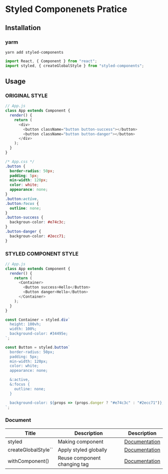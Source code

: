 # Styled Componenets Pratice

## Installation

### yarm

`yarn add styled-components`

```js
import React, { Component } from "react";
import styled, { createGlobalStyle } from "styled-components";
```

## Usage

### ORIGINAL STYLE

```js
// App.js
class App extends Component {
  render() {
    return (
      <div>
        <button className="button button-success"></button>
        <button className="button button-danger"></button>
      </div>
    );
  }
}
```

```css
/* App.css */
.button {
  border-radius: 50px;
  padding: 5px;
  min-width: 120px;
  color: white;
  appearance: none;
}
.button:active,
.button:focus {
  outline: none;
}
.button-success {
  backgroun-color: #e74c3c;
}
.button-danger {
  backgroun-color: #2ecc71;
}
```

### STYLED COMPONENT STYLE

```js
// App.js
class App extends Component {
  render() {
    return (
      <Container>
        <Button success>Hello</Button>
        <Button danger>Hello</Button>
      </Container>
    );
  }
}

const Container = styled.div`
  height: 100vh;
  width: 100%;
  background-color: #34495e;
`;

const Button = styled.button`
  border-radius: 50px;
  padding: 5px;
  min-width: 120px;
  color: white;
  appearance: none;

  &:active,
  &:focus {
    outline: none;
  }

  background-color: ${props => (props.danger ? "#e74c3c" : "#2ecc71")};
`;
```

### Document

| Title                                                                                                                                                            | Description                  | Description                                                                                                    |
| ---------------------------------------------------------------------------------------------------------------------------------------------------------------- | ---------------------------- | -------------------------------------------------------------------------------------------------------------- |
| styled                                                                                                                                                           | Making component             | [Documentation](https://github.com/Kwon770/react-styled-components/blob/master/MD%20Document/styled.md)        |
| createGlobalStyle`` | Apply styled globally | [Documentation](https://github.com/Kwon770/react-styled-components/blob/master/MD%20Document/createGlobalStyle.md) |
| withComponent()                                                                                                                                                  | Reuse component changing tag | [Documentation](https://github.com/Kwon770/react-styled-components/blob/master/MD%20Document/withComponent.md) |
